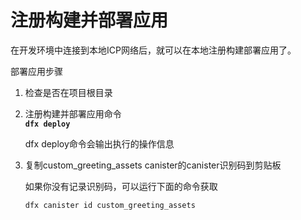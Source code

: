 # 注册构建并部署应用

在开发环境中连接到本地ICP网络后，就可以在本地注册构建部署应用了。

部署应用步骤

1. 检查是否在项目根目录
2. 注册构建并部署应用命令  
   **`dfx deploy`**

   dfx deploy命令会输出执行的操作信息

3. 复制custom\_greeting\_assets canister的canister识别码到剪贴板  


   如果你没有记录识别码，可以运行下面的命令获取

   ```text
   dfx canister id custom_greeting_assets
   ```

